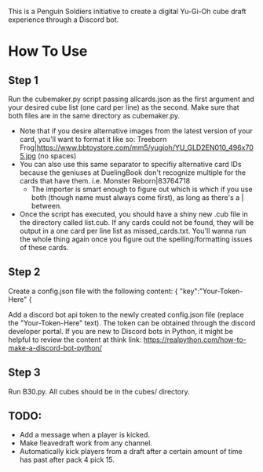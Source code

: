 This is a Penguin Soldiers initiative to create a digital Yu-Gi-Oh cube draft experience through a Discord bot.

# How To Use

## Step 1
Run the cubemaker.py script passing allcards.json as the first argument and your desired cube list (one card per line) as the second. Make sure that both files are in the same directory as cubemaker.py.
* Note that if you desire alternative images from the latest version of your card, you'll want to format it like so: Treeborn Frog|https://www.bbtoystore.com/mm5/yugioh/YU_GLD2EN010_496x705.jpg (no spaces)
* You can also use this same separator to specifiy alternative card IDs because the geniuses at DuelingBook don't recognize multiple for the cards that have them. i.e. Monster Reborn|83764718
    * The importer is smart enough to figure out which is which if you use both (though name must always come first), as long as there's a | between.
* Once the script has executed, you should have a shiny new .cub file in the directory called list.cub. If any cards could not be found, they will be output in a one card per line list as missed_cards.txt. You'll wanna run the whole thing again once you figure out the spelling/formatting issues of these cards.

## Step 2
Create a config.json file with the following content:
{
   "key":"Your-Token-Here"
{
 
Add a discord bot api token to the newly created config.json file (replace the "Your-Token-Here" text). The token can be obtained through the discord developer portal. If you are new to Discord bots in Python, it might be helpful to review the content at think link: https://realpython.com/how-to-make-a-discord-bot-python/

## Step 3
Run B30.py. All cubes should be in the cubes/ directory. 

## TODO:
* Add a message when a player is kicked.
* Make !leavedraft work from any channel.
* Automatically kick players from a draft after a certain amount of time has past after pack 4 pick 15.
